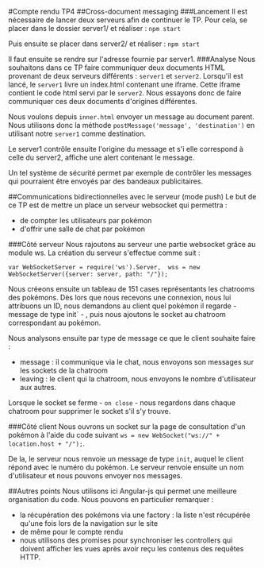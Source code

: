 #Compte rendu TP4
##Cross-document messaging
###Lancement
Il est nécessaire de lancer deux serveurs afin de continuer le TP. Pour cela, se placer dans le dossier server1/ et réaliser :
`npm start`

Puis ensuite se placer dans server2/ et réaliser :
`npm start`

Il faut ensuite se rendre sur l'adresse fournie par server1.
###Analyse
Nous souhaitons dans ce TP faire communiquer deux documents HTML provenant de deux serveurs différents : `server1` et `server2`.
Lorsqu'il est lancé, le `server1` livre un index.html contenant une iframe. Cette iframe contient le code html servi par le `server2`. Nous essayons donc de faire communiquer ces deux documents d'origines différentes.

Nous voulons depuis `inner.html` envoyer un message au document parent. Nous utilisons donc la méthode `postMessage('message', 'destination')` en utilisant notre `server1` comme destination.

Le server1 contrôle ensuite l'origine du message et s'i elle correspond à celle du server2, affiche une alert contenant le message.

Un tel système de sécurité permet par exemple de contrôler les messages qui pourraient être envoyés par des bandeaux publicitaires.

##Communications bidirectionnelles avec le serveur (mode push)
Le but de ce TP est de mettre un place un serveur websocket qui permettra :

* de compter les utilisateurs par pokémon
* d'offrir une salle de chat par pokémon

###Côté serveur
Nous rajoutons au serveur une partie websocket grâce au module ws.
La création du serveur s'effectue comme suit :

`var WebSocketServer = require('ws').Server, 
wss = new WebSocketServer({server: server, path: "/"});`

Nous créeons ensuite un tableau de 151 cases représentants les chatrooms des pokémons. Dès lors que nous recevons une connexion, nous lui attribuons un ID, nous demandons au client quel pokémon il regarde - message de type ìnit` - , puis nous ajoutons le socket au chatroom correspondant au pokémon.

Nous analysons ensuite par type de message ce que le client souhaite faire :

* message : il communique via le chat, nous envoyons son messages sur les sockets de la chatroom
* leaving : le client qui la chatroom, nous envoyons le nombre d'utilisateur aux autres.

Lorsque le socket se ferme - `on close` - nous regardons dans chaque chatroom pour supprimer le socket s'il s'y trouve.

###Côté client
Nous ouvrons un socket sur la page de consultation d'un pokémon à l'aide du code suivant `ws = new WebSocket("ws://" + location.host + "/");`.

De la, le serveur nous renvoie un message de type `init`, auquel le client répond avec le numéro du pokémon. Le serveur renvoie ensuite un nom d'utilisateur et nous pouvons envoyer nos messages.

##Autres points
Nous utilisons ici Angular-js qui permet une meilleure organisation du code. Nous pouvons en particulier remarquer :

* la récupération des pokémons via une factory : la liste n'est récupérée qu'une fois lors de la navigation sur le site
* de même pour le compte rendu
* nous utilisons des promises pour synchroniser les controllers qui doivent afficher les vues après avoir reçu les contenus des requêtes HTTP.
